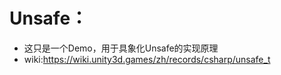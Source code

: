 # Unsafe：

- 这只是一个Demo，用于具象化Unsafe的实现原理
- wiki:https://wiki.unity3d.games/zh/records/csharp/unsafe_t